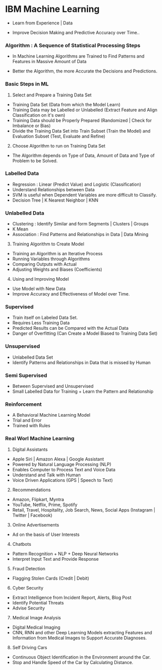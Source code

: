 # IBM Machine Learning

- Learn from Experience | Data 

- Improve Decision Making and Predictive Accuracy over Time..

### Algorithm : A Sequence of Statistical Processing Steps

- In Machine Learning Algorithms are Trained to Find Patterns and Features in Massive Amount of Data 

- Better the Algorithm, the more Accurate the Decisions and Predictions.


### Basic Steps in ML

1. Select and Prepare a Training Data Set 
- Training Data Set (Data from which the Model Learn)
- Training Data may be Labelled or Unlabelled (Extract Feature and Align Classification on it's own)
- Training Data should be Properly Prepared (Randomized | Check for Imbalance or Bias)
- Divide the Training Data Set into Train Subset (Train the Model) and Evaluation Subset (Test, Evaluate and Refine)

2. Choose Algorithm to run on Training Data Set 
- The Algorithm depends on Type of Data, Amount of Data and Type of Problem to be Solved.
### Labelled Data 
- Regression : Linear (Predict Value) and Logistic (Classification) 
- Understand Relationships between Data 
- SVM is useful when Dependent Variables are more difficult to Classify.
- Decision Tree | K Nearest Neighbor | KNN

### Unlabelled Data 
- Clustering : Identify Similar and form Segments | Clusters | Groups 
- K Mean 
- Association : Find Patterns and Relationships in Data | Data Mining

3. Training Algorithm to Create Model
- Training an Algorithm is an Iterative Process 
- Running Variables through Algorithms
- Comparing Outputs with Actual 
- Adjusting Weights and Biases (Coefficients)

4. Using and Improving Model
- Use Model with New Data 
- Improve Accuracy and Effectiveness of Model over Time.

### Supervised 
- Train itself on Labeled Data Set.
- Requires Less Training Data 
- Predicted Results can be Compared with the Actual Data 
- Danger of Overfitting  (Can Create a Model Biased to Training Data Set)

### Unsupervised 
- Unlabelled Data Set
- Identify Patterns and Relationships in Data that is missed by Human

### Semi Supervised 
- Between Supervised and Unsupervised 
- Small Labelled Data for Training + Learn the Pattern and Relationship

### Reinforcement
- A Behavioral Machine Learning Model
- Trial and Error
- Trained with Rules

### Real Worl Machine Learning

1. Digital Assistants
- Apple Siri | Amazon Alexa | Google Assistant
- Powered by Natural Language Processing (NLP)
- Enables Computer to Process Text and Voice Data 
- Understand and Talk with Human 
- Voice Driven Applications  (GPS | Speech to Text)

2. Recommendations
- Amazon, Flipkart, Myntra
- YouTube, Netflix, Prime, Spotify
- Retail, Travel, Hospitality, Job Search, News, Social Apps (Instagram | Twitter | Facebook)

3. Online Advertisements 
- Ad on the basis of User Interests

4. Chatbots
- Pattern Recognition + NLP + Deep Neural Networks
- Interpret Input Text and Provide Response

5. Fraud Detection
- Flagging Stolen Cards (Credit | Debit)

6. Cyber Security
- Extract Intelligence from Incident Report, Alerts, Blog Post
- Identify Potential Threats 
- Advise Security

7. Medical Image Analysis 
- Digital Medical Imaging
- CNN, RNN and other Deep Learning Models extracting Features and Information from Medical Images to Support Accurate Diagnoses.

8. Self Driving Cars 
- Continuous Object Identification in the Environment around the Car.
- Stop and Handle Speed of the Car by Calculating Distance.

